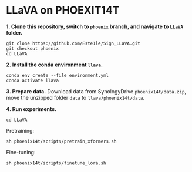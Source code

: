 # LLaVA on PHOEXIT14T
**1. Clone this repository, switch to `phoenix` branch, and navigate to `LLaVA` folder.**
```
git clone https://github.com/Este1le/Sign_LLaVA.git
git checkout phoenix
cd LLaVA
```
**2. Install the conda environment `llava`.**
```
conda env create --file environment.yml
conda activate llava
```
**3. Prepare data.**
Download data from SynologyDrive `phoenix14t/data.zip`, move the unzipped folder `data` to `llava/phoenix14t/data`.

**4. Run experiments.**
```
cd LLaVA
```
Pretraining:
```
sh phoenix14t/scripts/pretrain_xformers.sh 
```
Fine-tuning:
```
sh phoenix14t/scripts/finetune_lora.sh
```